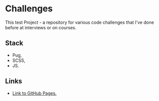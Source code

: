 # Challenges
This test Project - a repository for various code challenges that I've done before at interviews or on courses.
## Stack
- Pug, 
- SCSS, 
- JS.

## Links
- [Link to GitHub Pages.](https://ereburg.github.io/challenges/build)